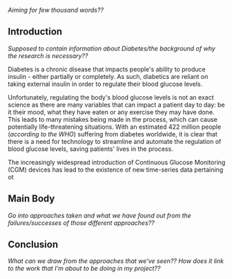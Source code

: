 *Aiming for few thousand words??*

## Introduction
*Supposed to contain information about Diabetes/the background of why the research is necessary??*

Diabetes is a chronic disease that impacts people's ability to produce insulin - either partially or completely. As such, diabetics are reliant on taking external insulin in order to regulate their blood glucose levels.

Unfortunately, regulating the body's blood glucose levels is not an exact science as there are many variables that can impact a patient day to day: be it their mood, what they have eaten or any exercise they may have done. This leads to many mistakes being made in the process, which can cause potentially life-threatening situations. With an estimated 422 million people (*according to the WHO*) suffering from diabetes worldwide, it is clear that there is a need for technology to streamline and automate the regulation of blood glucose levels, saving patients' lives in the process.

The increasingly widespread introduction of Continuous Glucose Monitoring (CGM) devices has lead to the existence of new time-series data pertaining ot 

## Main Body
*Go into approaches taken and what we have found out from the failures/successes of those different approaches??*

## Conclusion
*What can we draw from the approaches that we've seen?? How does it link to the work that I'm about to be doing in my project??*